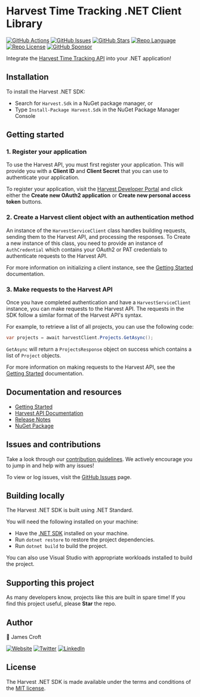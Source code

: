 # Harvest Time Tracking .NET Client Library

[![GitHub Actions][badge_actions]][link_actions]
[![GitHub Issues][badge_issues]][link_issues]
[![GitHub Stars][badge_repo_stars]][link_repo]
[![Repo Language][badge_language]][link_repo]
[![Repo License][badge_license]][link_repo]
[![GitHub Sponsor][badge_sponsor]][link_sponsor]

Integrate the [Harvest Time Tracking API](https://help.getharvest.com/api-v2/) into your .NET application!

## Installation

To install the Harvest .NET SDK:

- Search for `Harvest.Sdk` in a NuGet package manager, or
- Type `Install-Package Harvest.Sdk` in the NuGet Package Manager Console

## Getting started

### 1. Register your application

To use the Harvest API, you must first register your application. This will provide you with a **Client ID** and **Client Secret** that you can use to authenticate your application.

To register your application, visit the [Harvest Developer Portal](https://id.getharvest.com/developers) and click either the **Create new OAuth2 application** or **Create new personal access token** buttons.

### 2. Create a Harvest client object with an authentication method

An instance of the `HarvestServiceClient` class handles building requests, sending them to the Harvest API, and processing the responses. To Create a new instance of this class, you need to provide an instance of `AuthCredential` which contains your OAuth2 or PAT credentials to authenticate requests to the Harvest API.

For more information on initializing a client instance, see the [Getting Started](docs/overview.md) documentation.

### 3. Make requests to the Harvest API

Once you have completed authentication and have a `HarvestServiceClient` instance, you can make requests to the Harvest API. The requests in the SDK follow a similar format of the Harvest API's syntax.

For example, to retrieve a list of all projects, you can use the following code:

```csharp
var projects = await harvestClient.Projects.GetAsync();
```

`GetAsync` will return a `ProjectsResponse` object on success which contains a list of `Project` objects.

For more information on making requests to the Harvest API, see the [Getting Started](docs/overview.md) documentation.

## Documentation and resources

- [Getting Started](docs/overview.md)
- [Harvest API Documentation](https://help.getharvest.com/api-v2/)
- [Release Notes](https://github.com/jamesmcroft/harvest-sdk-dotnet/releases)
- [NuGet Package](https://www.nuget.org/packages/Harvest.Sdk/)

## Issues and contributions

Take a look through our [contribution guidelines](CONTRIBUTING.md). We actively encourage you to jump in and help with any issues!

To view or log issues, visit the [GitHub Issues](https://github.com/jamesmcroft/harvest-sdk-dotnet/issues) page.

## Building locally

The Harvest .NET SDK is built using .NET Standard.

You will need the following installed on your machine:

- Have the [.NET SDK](https://dotnet.microsoft.com/download) installed on your machine.
- Run `dotnet restore` to restore the project dependencies.
- Run `dotnet build` to build the project.

You can also use Visual Studio with appropriate workloads installed to build the project.

## Supporting this project

As many developers know, projects like this are built in spare time! If you find this project useful, please **Star** the repo.

## Author

👤 James Croft

[![Website][badge_blog]][link_blog]
[![Twitter][badge_twitter]][link_twitter]
[![LinkedIn][badge_linkedin]][link_linkedin]

## License

The Harvest .NET SDK is made available under the terms and conditions of the [MIT license](LICENSE).

[badge_blog]: https://img.shields.io/badge/blog-jamesmcroft.co.uk-blue?style=for-the-badge
[badge_linkedin]: https://img.shields.io/badge/LinkedIn-jmcroft-blue?style=for-the-badge&logo=linkedin
[badge_twitter]: https://img.shields.io/badge/follow-%40jamesmcroft-1DA1F2?logo=twitter&style=for-the-badge&logoColor=white
[link_blog]: https://www.jamescroft.co.uk/
[link_linkedin]: https://www.linkedin.com/in/jmcroft
[link_twitter]: https://twitter.com/jamesmcroft
[badge_language]: https://img.shields.io/badge/language-C%23-blue?style=for-the-badge
[badge_license]: https://img.shields.io/github/license/jamesmcroft/harvest-sdk-dotnet?style=for-the-badge
[badge_issues]: https://img.shields.io/github/issues/jamesmcroft/harvest-sdk-dotnet?style=for-the-badge
[badge_repo_stars]: https://img.shields.io/github/stars/jamesmcroft/harvest-sdk-dotnet?logo=github&style=for-the-badge
[badge_sponsor]: https://img.shields.io/github/sponsors/jamesmcroft?logo=github&style=for-the-badge
[link_issues]: https://github.com/jamesmcroft/harvest-sdk-dotnet/issues
[link_repo]: https://github.com/jamesmcroft/harvest-sdk-dotnet
[link_sponsor]: https://github.com/sponsors/jamesmcroft
[badge_actions]: https://img.shields.io/github/actions/workflow/status/jamesmcroft/harvest-sdk-dotnet/ci.yml?style=for-the-badge
[link_actions]: https://github.com/jamesmcroft/harvest-sdk-dotnet

